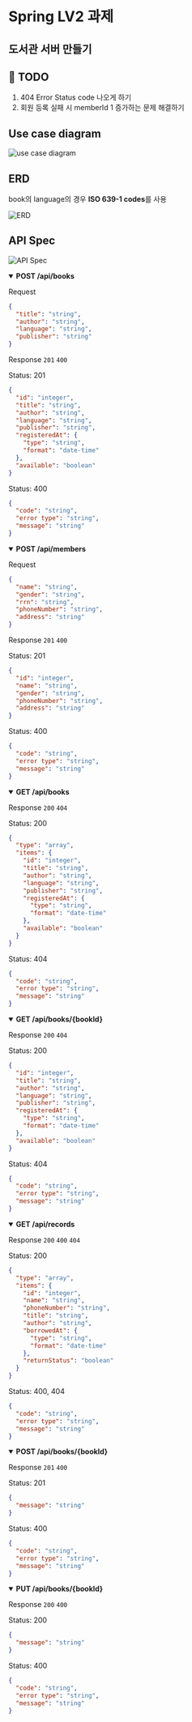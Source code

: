 # Spring LV2 과제

## 도서관 서버 만들기

## 📌 TODO

1. 404 Error Status code 나오게 하기
2. 회원 등록 실패 시 memberId 1 증가하는 문제 해결하기


## Use case diagram

![use case diagram](https://github.com/hjunyoung/hjunyoung.github.io/assets/50318500/95a81a33-bc35-4a65-bcba-eb95f0667a7f)

## ERD

book의 language의 경우 **ISO 639-1 codes**를 사용

![ERD](https://github.com/hjunyoung/hjunyoung.github.io/assets/50318500/336db01f-f5ad-4e50-a5f4-1bd169f20685)

## API Spec

![API Spec](https://github.com/hjunyoung/hjunyoung.github.io/assets/50318500/e497ed98-bf7d-4921-8619-00fdb2538e74)

<details open>
  <summary><strong>POST /api/books</strong></summary>

Request

```json
{
  "title": "string",
  "author": "string",
  "language": "string",
  "publisher": "string"
}
```

Response `201` `400`

Status: 201

```json
{
  "id": "integer",
  "title": "string",
  "author": "string",
  "language": "string",
  "publisher": "string",
  "registeredAt": {
    "type": "string",
    "format": "date-time"
  },
  "available": "boolean"
}
```

Status: 400

```json
{
  "code": "string",
  "error type": "string",
  "message": "string"
}
```

</details>


<details open>
  <summary><strong>POST /api/members</strong></summary>

Request

```json
{
  "name": "string",
  "gender": "string",
  "rrn": "string",
  "phoneNumber": "string",
  "address": "string"
}
```

Response `201`  `400`

Status: 201

```json
{
  "id": "integer",
  "name": "string",
  "gender": "string",
  "phoneNumber": "string",
  "address": "string"
}
```

Status: 400

```json
{
  "code": "string",
  "error type": "string",
  "message": "string"
}
```

</details>


<details open>
  <summary><strong>GET /api/books</strong></summary>

Response `200`  `404`

Status: 200

```json
{
  "type": "array",
  "items": {
    "id": "integer",
    "title": "string",
    "author": "string",
    "language": "string",
    "publisher": "string",
    "registeredAt": {
      "type": "string",
      "format": "date-time"
    },
    "available": "boolean"
  }
}
```

Status: 404

```json
{
  "code": "string",
  "error type": "string",
  "message": "string"
}
```

</details>


<details open>
  <summary><strong>GET /api/books/{bookId}</strong></summary>

Response `200`  `404`

Status: 200

```json
{
  "id": "integer",
  "title": "string",
  "author": "string",
  "language": "string",
  "publisher": "string",
  "registeredAt": {
    "type": "string",
    "format": "date-time"
  },
  "available": "boolean"
}
```

Status: 404

```json
{
  "code": "string",
  "error type": "string",
  "message": "string"
}
```

</details>

<details open>
  <summary><strong>GET /api/records</strong></summary>


Response `200` `400` `404`

Status: 200

```json
{
  "type": "array",
  "items": {
    "id": "integer",
    "name": "string",
    "phoneNumber": "string",
    "title": "string",
    "author": "string",
    "borrowedAt": {
      "type": "string",
      "format": "date-time"
    },
    "returnStatus": "boolean"
  }
}
```

Status: 400, 404

```json
{
  "code": "string",
  "error type": "string",
  "message": "string"
}
```

</details>

<details open>
  <summary><strong>POST /api/books/{bookId}</strong></summary>

Response `201` `400`

Status: 201

```json
{
  "message": "string"
}

```

Status: 400

```json
{
  "code": "string",
  "error type": "string",
  "message": "string"
}
```

</details>

<details open>
  <summary><strong>PUT /api/books/{bookId}</strong></summary>

Response `200` `400`

Status: 200

```json
{
  "message": "string"
}
```

Status: 400

```json
{
  "code": "string",
  "error type": "string",
  "message": "string"
}
```

</details>

<br>


